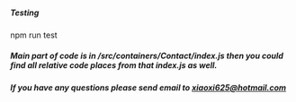 ##### Testing
npm run test

##### Main part of code is in /src/containers/Contact/index.js then you could find all relative code places from that index.js as well.

##### If you have any questions please send email to xiaoxi625@hotmail.com

